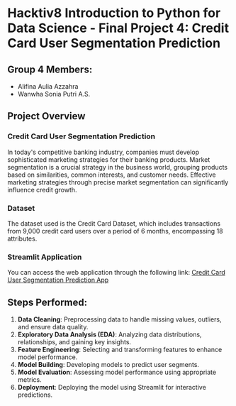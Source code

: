 
# Hacktiv8 Introduction to Python for Data Science - Final Project 4: Credit Card User Segmentation Prediction

## Group 4 Members:
- Alifina Aulia Azzahra
- Wanwha Sonia Putri A.S.

## Project Overview

### Credit Card User Segmentation Prediction

In today's competitive banking industry, companies must develop sophisticated marketing strategies for their banking products. Market segmentation is a crucial strategy in the business world, grouping products based on similarities, common interests, and customer needs. Effective marketing strategies through precise market segmentation can significantly influence credit growth.

### Dataset

The dataset used is the Credit Card Dataset, which includes transactions from 9,000 credit card users over a period of 6 months, encompassing 18 attributes.

### Streamlit Application

You can access the web application through the following link: [Credit Card User Segmentation Prediction App](https://alifinaaulia-pytn-kampusmerdeka-fp4-streamlitapi-pq76eo.streamlit.app/)

## Steps Performed:
1. **Data Cleaning**: Preprocessing data to handle missing values, outliers, and ensure data quality.
2. **Exploratory Data Analysis (EDA)**: Analyzing data distributions, relationships, and gaining key insights.
3. **Feature Engineering**: Selecting and transforming features to enhance model performance.
4. **Model Building**: Developing models to predict user segments.
5. **Model Evaluation**: Assessing model performance using appropriate metrics.
6. **Deployment**: Deploying the model using Streamlit for interactive predictions.


